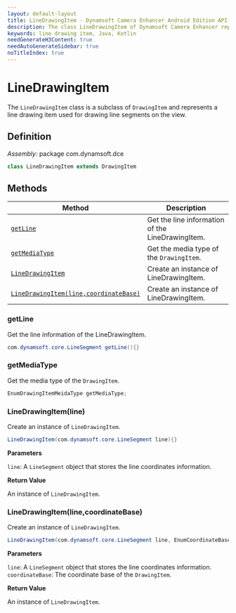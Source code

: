 ```yaml
---
layout: default-layout
title: LineDrawingItem - Dynamsoft Camera Enhancer Android Edition API Reference
description: The class LineDrawingItem of Dynamsoft Camera Enhancer represents a line drawing item used for drawing line segments on the view.
keywords: line drawing item, Java, Kotlin
needGenerateH3Content: true
needAutoGenerateSidebar: true
noTitleIndex: true
---
```


# LineDrawingItem

The `LineDrawingItem` class is a subclass of `DrawingItem` and represents a line drawing item used for drawing line segments on the view.

## Definition

*Assembly:* package com.dynamsoft.dce

```java
class LineDrawingItem extends DrawingItem
```

## Methods

| Method | Description |
|------- |-------------|
| [`getLine`](#getline) | Get the line information of the LineDrawingItem. |
| [`getMediaType`](#getmediatype) | Get the media type of the `DrawingItem`. |
| [`LineDrawingItem`](#linedrawingitemline) | Create an instance of LineDrawingItem. |
| [`LineDrawingItem(line,coordinateBase)`](#linedrawingitemlinecoordinatebase) | Create an instance of LineDrawingItem. |

### getLine

Get the line information of the LineDrawingItem.

```java
com.dynamsoft.core.LineSegment getLine(){}
```

### getMediaType

Get the media type of the `DrawingItem`.

```java
EnumDrawingItemMeidaType getMediaType;
```

### LineDrawingItem(line)

Create an instance of `LineDrawingItem`.

```java
LineDrawingItem(com.dynamsoft.core.LineSegment line){}
```

**Parameters**

`line`: A `LineSegment` object that stores the line coordinates information.

**Return Value**

An instance of `LineDrawingItem`.

### LineDrawingItem(line,coordinateBase)

Create an instance of `LineDrawingItem`.

```java
LineDrawingItem(com.dynamsoft.core.LineSegment line, EnumCoordinateBase coordinateBase){}
```

**Parameters**

`line`: A `LineSegment` object that stores the line coordinates information.  
`coordinateBase`: The coordinate base of the `DrawingItem`.

**Return Value**

An instance of `LineDrawingItem`.
